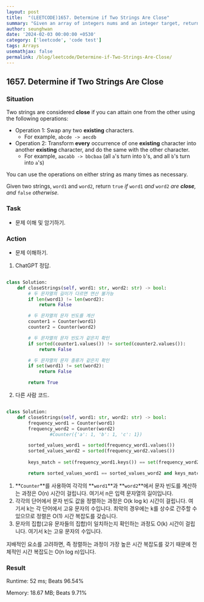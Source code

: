 ```yaml
---
layout: post
title:  "(LEETCODE)1657. Determine if Two Strings Are Close"
summary: "Given an array of integers nums and an integer target, return indices of the two numbers such that they add up to target."
author: seunghwan
date: '2024-02-03 00:00:00 +0530'
category: ['leetcode', 'code test']
tags: Arrays
usemathjax: false
permalink: /blog/leetcode/Determine-if-Two-Strings-Are-Close/
---
```

## 1657. Determine if Two Strings Are Close
### Situation

Two strings are considered **close** if you can attain one from the other using the following operations:

- Operation 1: Swap any two **existing** characters.
    - For example, `abcde -> aecdb`
- Operation 2: Transform **every** occurrence of one **existing** character into another **existing** character, and do the same with the other character.
    - For example, `aacabb -> bbcbaa` (all `a`'s turn into `b`'s, and all `b`'s turn into `a`'s)

You can use the operations on either string as many times as necessary.

Given two strings, `word1` and `word2`, return `true` *if* `word1` *and* `word2` *are **close**, and* `false` *otherwise.*

### Task

- 문제 이해 및 암기하기.

### Action

- 문제 이해하기.

1. ChatGPT 정답.
    
```python

class Solution:
    def closeStrings(self, word1: str, word2: str) -> bool:
        # 두 문자열의 길이가 다르면 연산 불가능
        if len(word1) != len(word2):
            return False

        # 두 문자열의 문자 빈도를 계산
        counter1 = Counter(word1)
        counter2 = Counter(word2)

        # 두 문자열의 문자 빈도가 같은지 확인
        if sorted(counter1.values()) != sorted(counter2.values()):
            return False

        # 두 문자열의 문자 종류가 같은지 확인
        if set(word1) != set(word2):
            return False

        return True
```
    
2. 다른 사람 코드.
    
```python

class Solution:
    def closeStrings(self, word1: str, word2: str) -> bool:
        frequency_word1 = Counter(word1)
        frequency_word2 = Counter(word2)
                #Counter({'a': 1, 'b': 1, 'c': 1})

        sorted_values_word1 = sorted(frequency_word1.values())
        sorted_values_word2 = sorted(frequency_word2.values())
        
        keys_match = set(frequency_word1.keys()) == set(frequency_word2.keys())

        return sorted_values_word1 == sorted_values_word2 and keys_match
```

1. **`Counter`**를 사용하여 각각의 **`word1`**과 **`word2`**에서 문자 빈도를 계산하는 과정은 O(n) 시간이 걸립니다. 여기서 n은 입력 문자열의 길이입니다.
2. 각각의 단어에서 문자 빈도 값을 정렬하는 과정은 O(k log k) 시간이 걸립니다. 여기서 k는 각 단어에서 고유 문자의 수입니다. 최악의 경우에는 k를 상수로 간주할 수 있으므로 정렬은 O(1) 시간 복잡도를 갖습니다.
3. 문자의 집합(고유 문자들의 집합)이 일치하는지 확인하는 과정도 O(k) 시간이 걸립니다. 여기서 k는 고유 문자의 수입니다.

지배적인 요소를 고려하면, 즉 정렬하는 과정이 가장 높은 시간 복잡도를 갖기 때문에 전체적인 시간 복잡도는 O(n log n)입니다.
    

### Result

Runtime: 52 ms; Beats 96.54%

Memory: 18.67 MB; Beats 9.71%